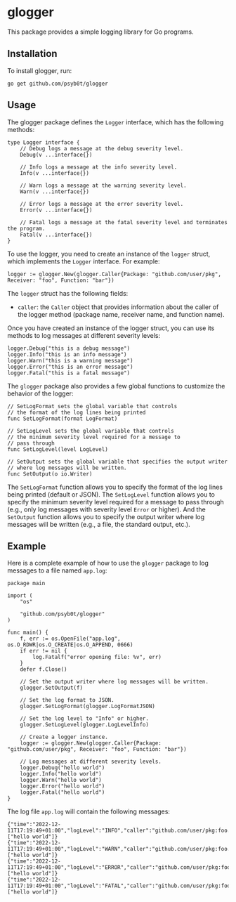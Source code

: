 # glogger

This package provides a simple logging library for Go programs.

## Installation

To install glogger, run:

`go get github.com/psyb0t/glogger`

## Usage

The glogger package defines the `Logger` interface, which has the following methods:

```golang
type Logger interface {
	// Debug logs a message at the debug severity level.
	Debug(v ...interface{})

	// Info logs a message at the info severity level.
	Info(v ...interface{})

	// Warn logs a message at the warning severity level.
	Warn(v ...interface{})

	// Error logs a message at the error severity level.
	Error(v ...interface{})

	// Fatal logs a message at the fatal severity level and terminates the program.
	Fatal(v ...interface{})
}
```

To use the logger, you need to create an instance of the `logger` struct, which implements the `Logger` interface. For example:

```golang
logger := glogger.New(glogger.Caller{Package: "github.com/user/pkg", Receiver: "foo", Function: "bar"})
```

The `logger` struct has the following fields:

- `caller`: the `Caller` object that provides information about the caller of the logger method (package name, receiver name, and function name).

Once you have created an instance of the logger struct, you can use its methods to log messages at different severity levels:

```golang
logger.Debug("this is a debug message")
logger.Info("this is an info message")
logger.Warn("this is a warning message")
logger.Error("this is an error message")
logger.Fatal("this is a fatal message")
```

The `glogger` package also provides a few global functions to customize the behavior of the logger:

```golang
// SetLogFormat sets the global variable that controls
// the format of the log lines being printed
func SetLogFormat(format LogFormat)

// SetLogLevel sets the global variable that controls
// the minimum severity level required for a message to
// pass through
func SetLogLevel(level LogLevel)

// SetOutput sets the global variable that specifies the output writer
// where log messages will be written.
func SetOutput(o io.Writer)
```

The `SetLogFormat` function allows you to specify the format of the log lines being printed (default or JSON). The `SetLogLevel` function allows you to specify the minimum severity level required for a message to pass through (e.g., only log messages with severity level `Error` or higher). And the `SetOutput` function allows you to specify the output writer where log messages will be written (e.g., a file, the standard output, etc.).

## Example

Here is a complete example of how to use the `glogger` package to log messages to a file named `app.log`:

```golang
package main

import (
	"os"

	"github.com/psyb0t/glogger"
)

func main() {
	f, err := os.OpenFile("app.log", os.O_RDWR|os.O_CREATE|os.O_APPEND, 0666)
	if err != nil {
		log.Fatalf("error opening file: %v", err)
	}
	defer f.Close()

	// Set the output writer where log messages will be written.
	glogger.SetOutput(f)

	// Set the log format to JSON.
	glogger.SetLogFormat(glogger.LogFormatJSON)

	// Set the log level to "Info" or higher.
	glogger.SetLogLevel(glogger.LogLevelInfo)

	// Create a logger instance.
	logger := glogger.New(glogger.Caller{Package: "github.com/user/pkg", Receiver: "foo", Function: "bar"})

	// Log messages at different severity levels.
	logger.Debug("hello world")
	logger.Info("hello world")
	logger.Warn("hello world")
	logger.Error("hello world")
	logger.Fatal("hello world")
}
```

The log file `app.log` will contain the following messages:

```
{"time":"2022-12-11T17:19:49+01:00","logLevel":"INFO","caller":"github.com/user/pkg:foo.bar","value":["hello world"]}
{"time":"2022-12-11T17:19:49+01:00","logLevel":"WARN","caller":"github.com/user/pkg:foo.bar","value":["hello world"]}
{"time":"2022-12-11T17:19:49+01:00","logLevel":"ERROR","caller":"github.com/user/pkg:foo.bar","value":["hello world"]}
{"time":"2022-12-11T17:19:49+01:00","logLevel":"FATAL","caller":"github.com/user/pkg:foo.bar","value":["hello world"]}
```
